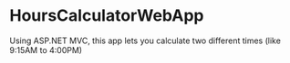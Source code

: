 # HoursCalculatorWebApp
Using ASP.NET MVC, this app lets you calculate two different times (like 9:15AM to 4:00PM) 
